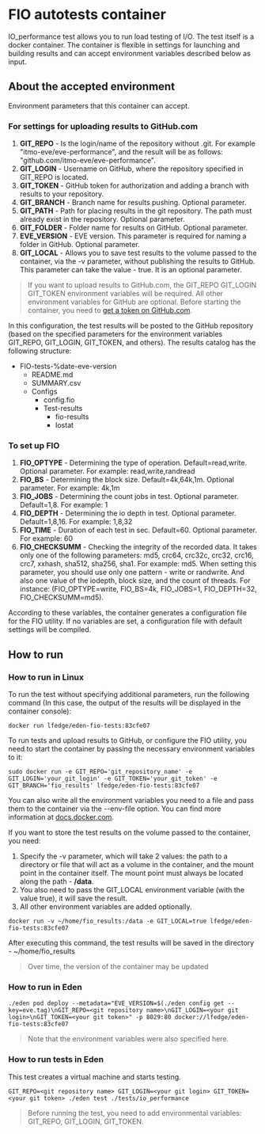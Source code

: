 # FIO autotests container

IO_performance test allows you to run load testing of I/O. The test itself is a docker container. The container is flexible in settings for launching and building results and can accept environment variables described below as input.

## About the accepted environment

Environment parameters that this container can accept.

### For settings for uploading results to GitHub.com

1. **GIT_REPO** - Is the login/name of the repository without .git. For example "itmo-eve/eve-performance", and the result will be as follows: "github.com/itmo-eve/eve-performance".
2. **GIT_LOGIN** - Username on GitHub, where the repository specified in GIT_REPO is located.
3. **GIT_TOKEN** - GitHub token for authorization and adding a branch with results to your repository.
4. **GIT_BRANCH** - Branch name for results pushing. Optional parameter.
5. **GIT_PATH** - Path for placing results in the git repository. The path must already exist in the repository. Optional parameter.
6. **GIT_FOLDER** - Folder name for results on GitHub. Optional parameter.
7. **EVE_VERSION** - EVE version. This parameter is required for naming a folder in GitHub. Optional parameter.
8. **GIT_LOCAL** - Allows you to save test results to the volume passed to the container, via the -v parameter, without publishing the results to GitHub. This parameter can take the value - true. It is an optional parameter.

> If you want to upload results to GitHub.com, the GIT_REPO GIT_LOGIN GIT_TOKEN environment variables will be required. All other environment variables for GitHub are optional.
> Before starting the container, you need to [get a token on GitHub.com](https://docs.github.com/en/free-pro-team@latest/github/authenticating-to-github/creating-a-personal-access-token).

In this configuration, the test results will be posted to the GitHub repository (based on the specified parameters for the environment variables GIT_REPO, GIT_LOGIN, GIT_TOKEN, and others). The results catalog has the following structure:

- FIO-tests-%date-eve-version
  - README.md
  - SUMMARY.csv
  - Configs
    - config.fio
    - Test-results
      - fio-results
      - Iostat

### To set up FIO

1. **FIO_OPTYPE** - Determining the type of operation. Default=read,write. Optional parameter. For example: read,write,randread
2. **FIO_BS** - Determining the block size. Default=4k,64k,1m. Optional parameter. For example: 4k,1m
3. **FIO_JOBS** - Determining the count jobs in test. Optional parameter. Default=1,8. For example: 1
4. **FIO_DEPTH** - Determining the io depth in test. Optional parameter. Default=1,8,16. For example: 1,8,32
5. **FIO_TIME** - Duration of each test in sec. Default=60. Optional parameter. For example: 60
6. **FIO_CHECKSUMM** - Checking the integrity of the recorded data. It takes only one of the following parameters: md5, crc64, crc32c, crc32, crc16, crc7, xxhash, sha512, sha256, sha1. For example: md5. When setting this parameter, you should use only one pattern - write or randwrite. And also one value of the iodepth, block size, and the count of threads. For instance: (FIO_OPTYPE=write, FIO_BS=4k, FIO_JOBS=1, FIO_DEPTH=32, FIO_CHECKSUMM=md5).

According to these variables, the container generates a configuration file for the FIO utility. If no variables are set, a configuration file with default settings will be compiled.

## How to run

### How to run in Linux

To run the test without specifying additional parameters, run the following command (In this case, the output of the results will be displayed in the container console):

```console
docker run lfedge/eden-fio-tests:83cfe07
```

To run tests and upload results to GitHub, or configure the FIO utility, you need to start the container by passing the necessary environment variables to it:

```console
sudo docker run -e GIT_REPO='git_repository_name' -e GIT_LOGIN='your_git_login' -e GIT_TOKEN='your_git_token' -e GIT_BRANCH='fio_results' lfedge/eden-fio-tests:83cfe07
```

You can also write all the environment variables you need to a file and pass them to the container via the --env-file option. You can find more information at [docs.docker.com](https://docs.docker.com/engine/reference/commandline/run/#set-environment-variables--e---env---env-file).

If you want to store the test results on the volume passed to the container, you need:

1. Specify the -v parameter, which will take 2 values: the path to a directory or file that will act as a volume in the container, and the mount point in the container itself. The mount point must always be located along the path - **/data**.
2. You also need to pass the GIT_LOCAL environment variable (with the value true), it will save the result.
3. All other environment variables are added optionally.

```console
docker run -v ~/home/fio_results:/data -e GIT_LOCAL=true lfedge/eden-fio-tests:83cfe07
```

After executing this command, the test results will be saved in the directory - ~/home/fio_results

>Over time, the version of the container may be updated

### How to run in Eden

```console
./eden pod deploy --metadata="EVE_VERSION=$(./eden config get --key=eve.tag)\nGIT_REPO=<git repository name>\nGIT_LOGIN=<your git login>\nGIT_TOKEN=<your git token>" -p 8029:80 docker://lfedge/eden-fio-tests:83cfe07
```

> Note that the environment variables were also specified here.

### How to run tests in Eden

This test creates a virtual machine and starts testing.

```console
GIT_REPO=<git repository name> GIT_LOGIN=<your git login> GIT_TOKEN=<your git token> ./eden test ./tests/io_performance
```

>Before running the test, you need to add environmental variables: GIT_REPO, GIT_LOGIN, GIT_TOKEN.
